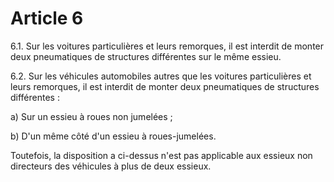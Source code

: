 # Article 6

6.1. Sur les voitures particulières et leurs remorques, il est interdit de monter deux pneumatiques de structures différentes sur le même essieu.

6.2. Sur les véhicules automobiles autres que les voitures particulières et leurs remorques, il est interdit de monter deux pneumatiques de structures différentes :

a) Sur un essieu à roues non jumelées ;

b) D'un même côté d'un essieu à roues-jumelées.

Toutefois, la disposition a ci-dessus n'est pas applicable aux essieux non directeurs des véhicules à plus de deux essieux.

